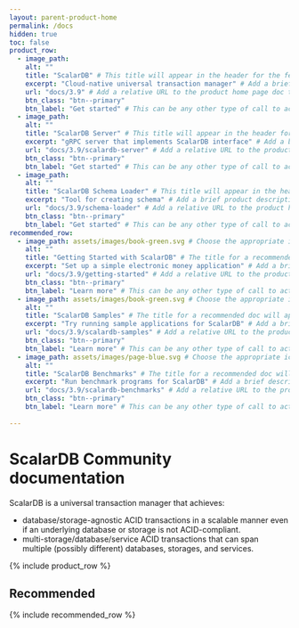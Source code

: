 ```yaml
---
layout: parent-product-home
permalink: /docs
hidden: true
toc: false
product_row:
  - image_path: 
    alt: ""
    title: "ScalarDB" # This title will appear in the header for the feature item on the home page; space is limited, so keep it short but descriptive; try to keep all feature item titles around the same length
    excerpt: "Cloud-native universal transaction manager" # Add a brief product description (approximately 8 words)
    url: "docs/3.9" # Add a relative URL to the product home page doc that is within this parent product docs site
    btn_class: "btn--primary"
    btn_label: "Get started" # This can be any other type of call to action
  - image_path: 
    alt: ""
    title: "ScalarDB Server" # This title will appear in the header for the feature item on the home page; space is limited, so keep it short but descriptive; try to keep all feature item titles around the same length
    excerpt: "gRPC server that implements ScalarDB interface" # Add a brief product description (approximately 8 words)
    url: "docs/3.9/scalardb-server" # Add a relative URL to the product home page doc that is within this parent product docs site
    btn_class: "btn--primary"
    btn_label: "Get started" # This can be any other type of call to action
  - image_path: 
    alt: ""
    title: "ScalarDB Schema Loader" # This title will appear in the header for the feature item on the home page; space is limited, so keep it short but descriptive; try to keep all feature item titles around the same length
    excerpt: "Tool for creating schema" # Add a brief product description (approximately 8 words)
    url: "docs/3.9/schema-loader" # Add a relative URL to the product home page doc that is within this parent product docs site
    btn_class: "btn--primary"
    btn_label: "Get started" # This can be any other type of call to action
recommended_row:
  - image_path: assets/images/book-green.svg # Choose the appropriate icon for the doc recommended here: (`book-green.svg`, `cloud-purple.svg`, `page-blue.svg`)
    alt: ""
    title: "Getting Started with ScalarDB" # The title for a recommended doc will appear in the header for the feature item on the home page; space is limited, so keep it short but descriptive; try to keep all feature item titles around the same length
    excerpt: "Set up a simple electronic money application" # Add a brief description about the doc (approximately 8 words)
    url: "docs/3.9/getting-started" # Add a relative URL to the product home page doc that is within this parent product docs site
    btn_class: "btn--primary"
    btn_label: "Learn more" # This can be any other type of call to action
  - image_path: assets/images/book-green.svg # Choose the appropriate icon for the doc recommended here: (`book-green.svg`, `cloud-purple.svg`, `page-blue.svg`)
    alt: ""
    title: "ScalarDB Samples" # The title for a recommended doc will appear in the header for the feature item on the home page; space is limited, so keep it short but descriptive; try to keep all feature item titles around the same length
    excerpt: "Try running sample applications for ScalarDB" # Add a brief description about the doc (approximately 8 words)
    url: "docs/3.9/scalardb-samples" # Add a relative URL to the product home page doc that is within this parent product docs site
    btn_class: "btn--primary"
    btn_label: "Learn more" # This can be any other type of call to action
  - image_path: assets/images/page-blue.svg # Choose the appropriate icon for the doc recommended here: (`book-green.svg`, `cloud-purple.svg`, `page-blue.svg`)
    alt: ""
    title: "ScalarDB Benchmarks" # The title for a recommended doc will appear in the header for the feature item on the home page; space is limited, so keep it short but descriptive; try to keep all feature item titles around the same length
    excerpt: "Run benchmark programs for ScalarDB" # Add a brief description about the doc (approximately 8 words)
    url: "docs/3.9/scalardb-benchmarks" # Add a relative URL to the product home page doc that is within this parent product docs site
    btn_class: "btn--primary"
    btn_label: "Learn more" # This can be any other type of call to action
  
---
```


# ScalarDB Community documentation

ScalarDB is a universal transaction manager that achieves:

* database/storage-agnostic ACID transactions in a scalable manner even if an underlying database or storage is not ACID-compliant.
* multi-storage/database/service ACID transactions that can span multiple (possibly different) databases, storages, and services.

{% include product_row %}

## Recommended

{% include recommended_row %}
